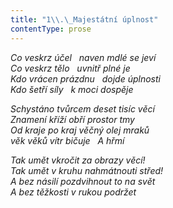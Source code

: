 ```yaml
---
title: "1\\.\_Majestátní úplnost"
contentType: prose
---
```


_Co veskrz účel   naven mdlé se jeví  
Co veskrz tělo   uvnitř plné je  
Kdo vrácen prázdnu   dojde úplnosti  
Kdo šetří síly   k moci dospěje_

  

_Schystáno tvůrcem deset tisíc věcí  
Znamení kříží obří prostor tmy  
Od kraje po kraj věčný olej mraků  
věk věků vítr bičuje   A hřmí_

  

_Tak umět vkročit za obrazy věcí!  
Tak umět v kruhu nahmátnouti střed!  
A bez násilí pozdvihnout to na svět  
A bez těžkosti v rukou podržet_
